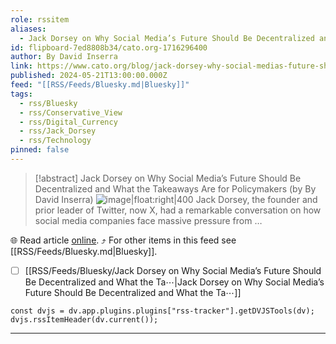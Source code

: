```yaml
---
role: rssitem
aliases:
  - Jack Dorsey on Why Social Media’s Future Should Be Decentralized and What the Takeaways Are for Policymakers
id: flipboard-7ed8808b34/cato.org-1716296400
author: By David Inserra
link: https://www.cato.org/blog/jack-dorsey-why-social-medias-future-should-be-decentralized-what-takeaways-are-policymakers
published: 2024-05-21T13:00:00.000Z
feed: "[[RSS/Feeds/Bluesky.md|Bluesky]]"
tags:
  - rss/Bluesky
  - rss/Conservative_View
  - rss/Digital_Currency
  - rss/Jack_Dorsey
  - rss/Technology
pinned: false
---
```


> [!abstract] Jack Dorsey on Why Social Media’s Future Should Be Decentralized and What the Takeaways Are for Policymakers (by By David Inserra)
> ![image|float:right|400](https://ic-cdn.flipboard.com/cato.org/32c743e2bb2db6293443955896aa012b6ecf7aec/_xlarge.jpeg) Jack Dorsey, the founder and prior leader of Twitter, now X, had a remarkable conversation on how social media companies face massive pressure from …

🌐 Read article [online](https://www.cato.org/blog/jack-dorsey-why-social-medias-future-should-be-decentralized-what-takeaways-are-policymakers). ⤴ For other items in this feed see [[RSS/Feeds/Bluesky.md|Bluesky]].

- [ ] [[RSS/Feeds/Bluesky/Jack Dorsey on Why Social Media’s Future Should Be Decentralized and What the Ta⋯|Jack Dorsey on Why Social Media’s Future Should Be Decentralized and What the Ta⋯]]

~~~dataviewjs
const dvjs = dv.app.plugins.plugins["rss-tracker"].getDVJSTools(dv);
dvjs.rssItemHeader(dv.current());
~~~

- - -


